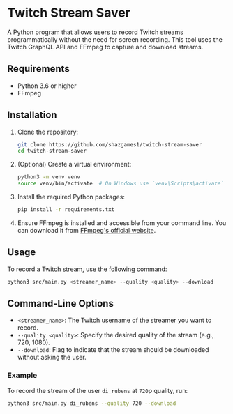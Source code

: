 # Twitch Stream Saver

A Python program that allows users to record Twitch streams programmatically without the need for screen recording. This tool uses the Twitch GraphQL API and FFmpeg to capture and download streams.

## Requirements

- Python 3.6 or higher
- FFmpeg

## Installation

1. Clone the repository:

   ```bash
   git clone https://github.com/shazgames1/twitch-stream-saver
   cd twitch-stream-saver
   ```

2. (Optional) Create a virtual environment:

   ```bash
   python3 -m venv venv
   source venv/bin/activate  # On Windows use `venv\Scripts\activate`
   ```

3. Install the required Python packages:

   ```bash
   pip install -r requirements.txt
   ```

4. Ensure FFmpeg is installed and accessible from your command line. You can download it from [FFmpeg's official website](https://ffmpeg.org/download.html).

## Usage

To record a Twitch stream, use the following command:

```bash
python3 src/main.py <streamer_name> --quality <quality> --download
```

## Command-Line Options

- `<streamer_name>`: The Twitch username of the streamer you want to record.
- `--quality <quality>`: Specify the desired quality of the stream (e.g., 720, 1080).
- `--download`: Flag to indicate that the stream should be downloaded without asking the user.

### Example

To record the stream of the user `di_rubens` at `720`p quality, run:

```bash
python3 src/main.py di_rubens --quality 720 --download
```